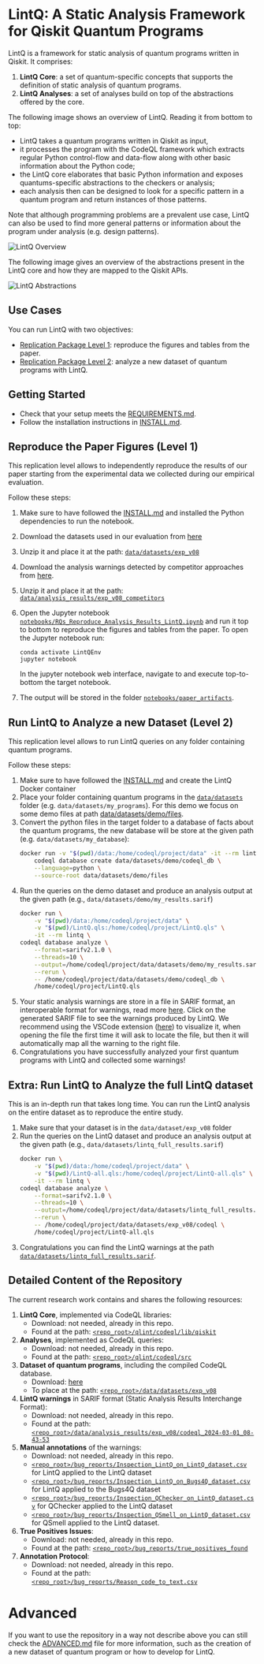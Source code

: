 # LintQ: A Static Analysis Framework for Qiskit Quantum Programs


LintQ is a framework for static analysis of quantum programs written in Qiskit.
It comprises:
1. **LintQ Core**: a set of quantum-specific concepts that supports the definition of static analysis of quantum programs.
2. **LintQ Analyses**: a set of analyses build on top of the abstractions offered by the core.

The following image shows an overview of LintQ. Reading it from bottom to top:

- LintQ takes a quantum programs written in Qiskit as input,
- it processes the program with the CodeQL framework which extracts regular Python control-flow and data-flow along with other basic information about the Python code;
- the LintQ core elaborates that basic Python information and exposes quantums-specific abstractions to the checkers or analysis;
- each analysis then can be designed to look for a specific pattern in a quantum program and return instances of those patterns.

Note that although programming problems are a prevalent use case, LintQ can also be used to find more general patterns or information about the program under analysis (e.g. design patterns).

![LintQ Overview](notebooks/images/BANNER_overview.png)

The following image gives an overview of the abstractions present in the LintQ core and how they are mapped to the Qiskit APIs.

![LintQ Abstractions](notebooks/images/BANNER_abstractions.png)

## Use Cases
You can run LintQ with two objectives:

- [Replication Package Level 1](#replicate-the-paper-figures-level-1): reproduce the figures and tables from the paper.
- [Replication Package Level 2](#run-lintq-to-analyze-a-new-dataset-level-2): analyze a new dataset of quantum programs with LintQ.

## Getting Started

- Check that your setup meets the [REQUIREMENTS.md](REQUIREMENTS.md).
- Follow the installation instructions in [INSTALL.md](INSTALL.md).


## Reproduce the Paper Figures (Level 1)

This replication level allows to independently reproduce the results of our paper starting from the experimental data we collected during our empirical evaluation.

Follow these steps:

1. Make sure to have followed the  [INSTALL.md](INSTALL.md) and installed the Python dependencies to run the notebook.
1. Download the datasets used in our evaluation from [here](https://doi.org/10.6084/m9.figshare.22350592)
1. Unzip it and place it at the path: [`data/datasets/exp_v08`](data/datasets/exp_v08)
1. Download the analysis warnings detected by competitor approaches from [here](https://doi.org/10.6084/m9.figshare.25690470).
1. Unzip it and place it at the path: [`data/analysis_results/exp_v08_competitors`](data/analysis_results/exp_v08_competitors)
1. Open the Jupyter notebook [`notebooks/RQs_Reproduce_Analysis_Results_LintQ.ipynb`](notebooks/RQs_Reproduce_Analysis_Results_LintQ.ipynb) and run it top to bottom to reproduce the figures and tables from the paper. To open the Jupyter notebook run:
    ```
    conda activate LintQEnv
    jupyter notebook
    ```
    In the jupyter notebook web interface, navigate to and execute top-to-bottom the target notebook.

1. The output will be stored in the folder [`notebooks/paper_artifacts`](notebooks/paper_artifacts).
## Run LintQ to Analyze a new Dataset (Level 2)

This replication level allows to run LintQ queries on any folder containing quantum programs.

Follow these steps:

1. Make sure to have followed the  [INSTALL.md](INSTALL.md) and create the LintQ Docker container
1. Place your folder containing quantum programs in the [`data/datasets`](data/datasets) folder (e.g. `data/datasets/my_programs`).
    For this demo we focus on some demo files at path [data/datasets/demo/files](data/datasets/demo/files).
1. Convert the python files in the target folder to a database of facts about the quantum programs, the new database will be store at the given path (e.g. `data/datasets/my_database`):
    ```bash
    docker run -v "$(pwd)/data:/home/codeql/project/data" -it --rm lintq \
        codeql database create data/datasets/demo/codeql_db \
        --language=python \
        --source-root data/datasets/demo/files
    ```
1. Run the queries on the demo dataset and produce an analysis output at the given path (e.g., `data/datasets/demo/my_results.sarif`)
    ```bash
    docker run \
        -v "$(pwd)/data:/home/codeql/project/data" \
        -v "$(pwd)/LintQ.qls:/home/codeql/project/LintQ.qls" \
        -it --rm lintq \
    codeql database analyze \
        --format=sarifv2.1.0 \
        --threads=10 \
        --output=/home/codeql/project/data/datasets/demo/my_results.sarif \
        --rerun \
        -- /home/codeql/project/data/datasets/demo/codeql_db \
        /home/codeql/project/LintQ.qls
    ```
1. Your static analysis warnings are store in a file in SARIF format, an interoperable format for warnings, read more [here](https://docs.github.com/en/code-security/code-scanning/integrating-with-code-scanning/sarif-support-for-code-scanning#about-sarif-support). Click on the generated SARIF file to see the warnings produced by LintQ. We recommend using the VSCode extension ([here](https://marketplace.visualstudio.com/items?itemName=MS-SarifVSCode.sarif-viewer)) to visualize it, when opening the file the first time it will ask to locate the file, but then it will automatically map all the warning to the right file.
1. Congratulations you have successfully analyzed your first quantum programs with LintQ and collected some warnings!

## Extra: Run LintQ to Analyze the full LintQ dataset
This is an in-depth run that takes long time. You can run the LintQ analysis on the entire dataset as to reproduce the entire study.

1. Make sure that your dataset is in the `data/dataset/exp_v08` folder
1. Run the queries on the LintQ dataset and produce an analysis output at the given path (e.g., `data/datasets/lintq_full_results.sarif`)
    ```bash
    docker run \
        -v "$(pwd)/data:/home/codeql/project/data" \
        -v "$(pwd)/LintQ-all.qls:/home/codeql/project/LintQ-all.qls" \
        -it --rm lintq \
    codeql database analyze \
        --format=sarifv2.1.0 \
        --threads=10 \
        --output=/home/codeql/project/data/datasets/lintq_full_results.sarif \
        --rerun \
        -- /home/codeql/project/data/datasets/exp_v08/codeql \
        /home/codeql/project/LintQ-all.qls
    ```
1.  Congratulations you can find the LintQ warnings at the path [`data/datasets/lintq_full_results.sarif`](data/datasets/lintq_full_results.sarif).



## Detailed Content of the Repository

The current research work contains and shares the following resources:

1. **LintQ Core**, implemented via CodeQL libraries:
    - Download: not needed, already in this repo.
    - Found at the path: [`<repo_root>/qlint/codeql/lib/qiskit`](qlint/codeql/lib/qiskit)
1. **Analyses**, implemented as CodeQL queries:
    - Download: not needed, already in this repo.
    - Found at the path: [`<repo_root>/qlint/codeql/src`](qlint/codeql/src)
1. **Dataset of quantum programs**, including the compiled CodeQL database.
    - Download: [here](https://figshare.com/s/8a120be10fe2292f4520)
    - To place at the path: [`<repo_root>/data/datasets/exp_v08`](data/datasets/exp_v08)
1. **LintQ warnings** in SARIF format (Static Analysis Results Interchange Format):
    - Download: not needed, already in this repo.
    - Found at the path: [`<repo_root>/data/analysis_results/exp_v08/codeql_2024-03-01_08-43-53`](data/analysis_results/exp_v08/codeql_2024-03-01_08-43-53)
1. **Manual annotations** of the warnings:
    - Download: not needed, already in this repo.
    - [`<repo_root>/bug_reports/Inspection_LintQ_on_LintQ_dataset.csv`](bug_reports/Inspection_LintQ_on_LintQ_dataset.csv) for LintQ applied to the LintQ dataset
    - [`<repo_root>/bug_reports/Inspection_LintQ_on_Bugs4Q_dataset.csv`](bug_reports/Inspection_LintQ_on_Bugs4Q_dataset.csv) for LintQ applied to the Bugs4Q dataset
    - [`<repo_root>/bug_reports/Inspection_QChecker_on_LintQ_dataset.csv`](bug_reports/Inspection_QChecker_on_LintQ_dataset.csv) for QChecker applied to the LintQ dataset
    - [`<repo_root>/bug_reports/Inspection_QSmell_on_LintQ_dataset.csv`](bug_reports/Inspection_QSmell_on_LintQ_dataset.csv) for QSmell applied to the LintQ dataset.
1. **True Positives Issues**:
    - Download: not needed, already in this repo.
    - Found at the path: [`<repo_root>/bug_reports/true_positives_found`](bug_reports/true_positives_found)
1. **Annotation Protocol**:
    - Download: not needed, already in this repo.
    - Found at the path: [`<repo_root>/bug_reports/Reason_code_to_text.csv`](/bug_reports/true_positives_found/bug_reports/Reason_code_to_text.csv)


# Advanced
If you want to use the repository in a way not describe above you can still check the [ADVANCED.md](ADVANCED.md) file for more information, such as the creation of a new dataset of quantum program or how to develop for LintQ.







